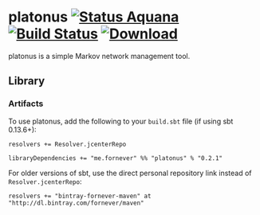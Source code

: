 platonus [![Status Aquana][status-aquana]][andivionian-status-classifier] [![Build Status][build-status-travis]][build-travis] [![Download][status-bintray]][download-bintray]
========

platonus is a simple Markov network management tool.

## Library

### Artifacts

To use platonus, add the following to your `build.sbt` file (if using sbt
0.13.6+):

    resolvers += Resolver.jcenterRepo

    libraryDependencies += "me.fornever" %% "platonus" % "0.2.1"

For older versions of sbt, use the direct personal repository link instead of
`Resolver.jcenterRepo`:

    resolvers += "bintray-fornever-maven" at "http://dl.bintray.com/fornever/maven"

[andivionian-status-classifier]: https://github.com/ForNeVeR/andivionian-status-classifier
[build-travis]: https://travis-ci.org/ForNeVeR/platonus
[download-bintray]: https://bintray.com/fornever/maven/platonus/_latestVersion

[build-status-travis]: https://travis-ci.org/ForNeVeR/platonus.png?branch=develop
[status-aquana]: https://img.shields.io/badge/status-aquana-yellowgreen.svg
[status-bintray]: https://api.bintray.com/packages/fornever/maven/platonus/images/download.svg
